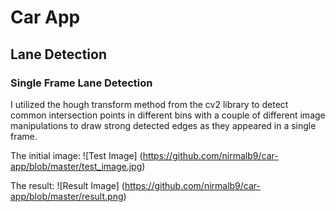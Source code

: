# Car App

## Lane Detection


### Single Frame Lane Detection

I utilized the hough transform method from the cv2 library to detect common intersection points in different bins with a couple of different image manipulations to draw strong detected edges as they appeared in a single frame. 

The initial image:
![Test Image]
(https://github.com/nirmalb9/car-app/blob/master/test_image.jpg)


The result:
![Result Image]
(https://github.com/nirmalb9/car-app/blob/master/result.png)



